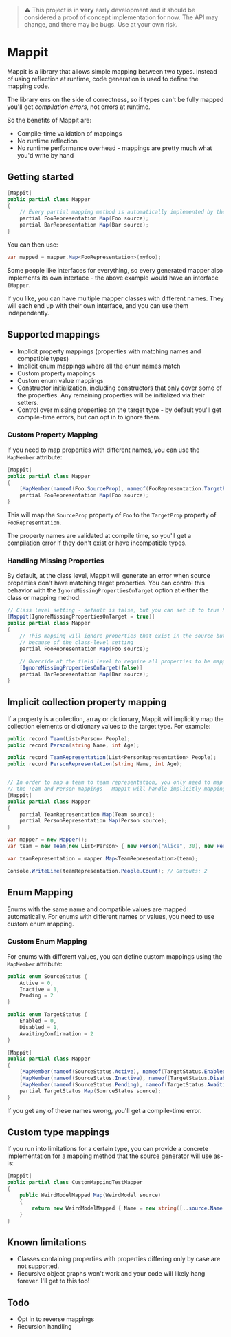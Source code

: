 ﻿> ⚠️ This project is in **very** early development and it should be considered a proof of concept implementation for now. The API may change, and there may be bugs. Use at your own risk.

# Mappit

Mappit is a library that allows simple mapping between two types. Instead of using reflection at runtime, code generation is used to define the mapping code.

The library errs on the side of correctness, so if types can't be fully mapped you'll get *compilation errors*, not errors at runtime.

So the benefits of Mappit are:

* Compile-time validation of mappings
* No runtime reflection
* No runtime performance overhead - mappings are pretty much what you'd write by hand

## Getting started

``` csharp
[Mappit]
public partial class Mapper
{
    // Every partial mapping method is automatically implemented by the source generator
    partial FooRepresentation Map(Foo source);
    partial BarRepresentation Map(Bar source);
}
```

You can then use:

``` csharp
var mapped = mapper.Map<FooRepresentation>(myfoo);
```

Some people like interfaces for everything, so every generated mapper also implements its own interface - the above example would have an interface `IMapper`.

If you like, you can have multiple mapper classes with different names. They will each end up with their own interface, and you can use them independently.

## Supported mappings

* Implicit property mappings (properties with matching names and compatible types)
* Implicit enum mappings where all the enum names match
* Custom property mappings 
* Custom enum value mappings
* Constructor initialization, including constructors that only cover some of the properties. Any remaining properties will be initialized via their setters.
* Control over missing properties on the target type - by default you'll get compile-time errors, but can opt in to ignore them.

### Custom Property Mapping

If you need to map properties with different names, you can use the `MapMember` attribute:

```csharp
[Mappit]
public partial class Mapper
{
    [MapMember(nameof(Foo.SourceProp), nameof(FooRepresentation.TargetProp))]
    partial FooRepresentation Map(Foo source);
}
```

This will map the `SourceProp` property of `Foo` to the `TargetProp` property of `FooRepresentation`. 

The property names are validated at compile time, so you'll get a compilation error if they don't exist or have incompatible types.

### Handling Missing Properties

By default, at the class level, Mappit will generate an error when source properties don't have matching target properties. You can control this behavior with the `IgnoreMissingPropertiesOnTarget` option at either
the class or mapping method:

```csharp
// Class level setting - default is false, but you can set it to true here
[Mappit(IgnoreMissingPropertiesOnTarget = true)]
public partial class Mapper
{
    // This mapping will ignore properties that exist in the source but not in the target
    // because of the class-level setting
    partial FooRepresentation Map(Foo source);
    
    // Override at the field level to require all properties to be mapped
    [IgnoreMissingPropertiesOnTarget(false)]
    partial BarRepresentation Map(Bar source);
}
```

## Implicit collection property mapping

If a property is a collection, array or dictionary, Mappit will implicitly map the collection elements or dictionary values to the target type. For example:

```csharp
public record Team(List<Person> People);
public record Person(string Name, int Age);

public record TeamRepresentation(List<PersonRepresentation> People);
public record PersonRepresentation(string Name, int Age);


// In order to map a team to team representation, you only need to map
// the Team and Person mappings - Mappit will handle implicitly mapping the collection
[Mappit]
public partial class Mapper
{
    partial TeamRepresentation Map(Team source);
    partial PersonRepresentation Map(Person source);
}

var mapper = new Mapper();
var team = new Team(new List<Person> { new Person("Alice", 30), new Person("Bob", 25) });

var teamRepresentation = mapper.Map<TeamRepresentation>(team);

Console.WriteLine(teamRepresentation.People.Count); // Outputs: 2
```

## Enum Mapping

Enums with the same name and compatible values are mapped automatically. For enums with different names or values, you need to use custom enum mapping.

### Custom Enum Mapping

For enums with different values, you can define custom mappings using the `MapMember` attribute:

```csharp
public enum SourceStatus { 
    Active = 0, 
    Inactive = 1,
    Pending = 2
}

public enum TargetStatus { 
    Enabled = 0, 
    Disabled = 1,
    AwaitingConfirmation = 2
}

[Mappit]
public partial class Mapper
{
    [MapMember(nameof(SourceStatus.Active), nameof(TargetStatus.Enabled))]
    [MapMember(nameof(SourceStatus.Inactive), nameof(TargetStatus.Disabled))]
    [MapMember(nameof(SourceStatus.Pending), nameof(TargetStatus.AwaitingConfirmation))]
    partial TargetStatus Map(SourceStatus source);
}
```

If you get any of these names wrong, you'll get a compile-time error.

## Custom type mappings

If you run into limitations for a certain type, you can provide a concrete implementation for a mapping method that the 
source generator will use as-is:

```csharp
[Mappit]
public partial class CustomMappingTestMapper
{
    public WeirdModelMapped Map(WeirdModel source)
    {
        return new WeirdModelMapped { Name = new string([..source.Name.Reverse()]) };
    }
}
```

## Known limitations

* Classes containing properties with properties differing only by case are not supported.
* Recursive object graphs won't work and your code will likely hang forever. I'll get to this too!

## Todo

* Opt in to reverse mappings
* Recursion handling